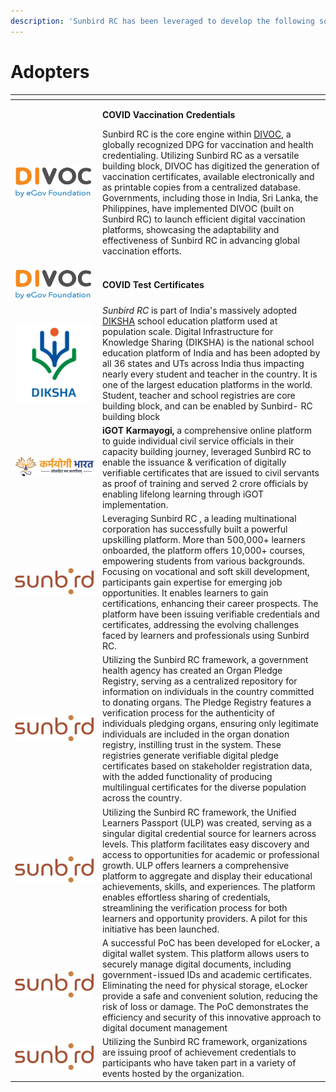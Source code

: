 ```yaml
---
description: 'Sunbird RC has been leveraged to develop the following solutions:'
---
```


# Adopters

<table><thead><tr><th width="126"> </th><th> </th></tr></thead><tbody><tr><td><img src="../.gitbook/assets/image (25).png" alt="" data-size="original"></td><td><p><strong>COVID Vaccination Credentials</strong></p><p>Sunbird RC is the core engine within <a href="https://divoc.dev/">DIVOC</a>, a globally recognized DPG for vaccination and health credentialing.  Utilizing Sunbird RC as a versatile building block, DIVOC has digitized the generation of vaccination certificates, available electronically and as printable copies from a centralized database. Governments, including those in India, Sri Lanka, the Philippines, have implemented DIVOC (built on Sunbird RC) to launch efficient digital vaccination platforms, showcasing the adaptability and effectiveness of Sunbird RC in advancing global vaccination efforts.</p></td></tr><tr><td><img src="../.gitbook/assets/image (25).png" alt="" data-size="original"></td><td><strong>COVID Test Certificates</strong></td></tr><tr><td><img src="../.gitbook/assets/image (27).png" alt="" data-size="original"></td><td><em>Sunbird RC</em> is part of India's massively adopted <a href="https://diksha.gov.in/">DIKSHA</a> school education platform used at population scale. Digital Infrastructure for Knowledge Sharing (DIKSHA) is the national school education platform of India and has been adopted by all 36 states and UTs across India thus impacting nearly every student and teacher in the country. It is one of the largest education platforms in the world. Student, teacher and school registries are core building block, and can be enabled by Sunbird- RC building block</td></tr><tr><td><img src="../.gitbook/assets/image (28).png" alt="" data-size="original"></td><td> <strong>iGOT Karmayogi,</strong> a comprehensive online platform to guide individual civil service officials in their capacity building journey,  leveraged Sunbird RC to enable the issuance &#x26; verification of digitally verifiable certificates that are issued to civil servants as proof of training and served 2 crore officials by enabling lifelong learning through iGOT implementation.</td></tr><tr><td><img src="../.gitbook/assets/image (2) (1).png" alt="" data-size="original"></td><td>Leveraging Sunbird RC , a leading multinational corporation has successfully built a powerful upskilling platform. More than 500,000+ learners onboarded, the platform offers 10,000+ courses, empowering students from various backgrounds. Focusing on vocational and soft skill development, participants gain expertise for emerging job opportunities. It enables learners to gain certifications, enhancing their career prospects. The platform have been issuing verifiable credentials and certificates, addressing the evolving challenges faced by learners and professionals using Sunbird RC.</td></tr><tr><td><img src="../.gitbook/assets/image (2) (1).png" alt="" data-size="original"></td><td>Utilizing the Sunbird RC framework, a government health agency has created an Organ Pledge Registry, serving as a centralized repository for information on individuals in the country committed to donating organs. The Pledge Registry features a verification process for the authenticity of individuals pledging organs, ensuring only legitimate individuals are included in the organ donation registry, instilling trust in the system. These registries generate verifiable digital pledge certificates based on stakeholder registration data, with the added functionality of producing multilingual certificates for the diverse population across the country.</td></tr><tr><td><img src="../.gitbook/assets/image (2) (1).png" alt="" data-size="original"></td><td>Utilizing the Sunbird RC framework, the Unified Learners Passport (ULP) was created, serving as a singular digital credential source for learners across levels. This platform facilitates easy discovery and access to opportunities for academic or professional growth. ULP offers learners a comprehensive platform to aggregate and display their educational achievements, skills, and experiences. The platform enables effortless sharing of credentials, streamlining the verification process for both learners and opportunity providers. A pilot for this initiative has been launched.</td></tr><tr><td><img src="../.gitbook/assets/image (2) (1).png" alt="" data-size="original"></td><td>A successful PoC has been developed for eLocker, a digital wallet system. This platform allows users to securely manage digital documents, including government-issued IDs and academic certificates. Eliminating the need for physical storage, eLocker provide a safe and convenient solution, reducing the risk of loss or damage. The PoC demonstrates the efficiency and security of this innovative approach to digital document management</td></tr><tr><td><img src="../.gitbook/assets/image (2) (1).png" alt="" data-size="original"></td><td>Utilizing the Sunbird RC framework, organizations are issuing proof of achievement credentials to participants who have taken part in a variety of events hosted by the organization.</td></tr></tbody></table>

